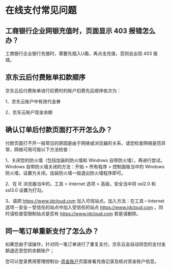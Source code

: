 # 在线支付常见问题
## 工商银行企业网银充值时，页面显示 403 报错怎么办？
工商银行企业银行充值时，需要先插入U盾，再点击充值，否则会出现 403 报错。

## 京东云后付费账单扣款顺序
京东云后付费账单进行扣费时的账户扣费先后顺序依次为：

1、京东云账户中有效代金券

2、京东云账户现金余额

## 确认订单后付款页面打不开怎么办？
付款页面打不开一般常见的原因是由于网络或浏览器的关系，请您检查网络是否异常，网络可用可按以下方法检查：

1、关闭您的防火墙（包括加装的防火墙和 Windows 自带防火墙），再进行尝试。Windows 自带防火墙关闭的方法：开始 > 所有程序 > 控制面板当中的 Windows 防火墙，设置为关闭。加装防火墙一般退出防火墙程序即可。

2、在 IE 浏览器当中的，工具 > Internet 选项 > 高级，安全当中将 ssl2.0 和 ssl3.0 设置为打勾。

3、请把 https://www.jdcloud.com 加入可信站点。加入方法：在工具－Internet 选项－安全－受信任的站点中加入受信任的站点 https://www.jdcloud.com 。同时请检查受限制站点是否有 https://www.jdcloud.com 若是请删除。


## 同一笔订单重新支付了怎么办？
如果您由于误操作，针对同一笔订单进行了重复支付，京东云会自动将您的支付金额退还至您的余额账户；

您可以登录费用管理控制台-[资金账户](https://uc.jdcloud.com/cost/capital/capital-overview)页面查看充值记录及核对资金账户信息。
